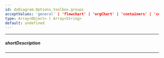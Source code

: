 ```yaml
---
id: dxDiagram.Options.toolbox.groups
acceptValues: 'general' | 'flowchart' | 'orgChart' | 'containers' | 'custom'
type: Array<Object> | Array<String>
default: undefined
---
```

---
##### shortDescription

---
